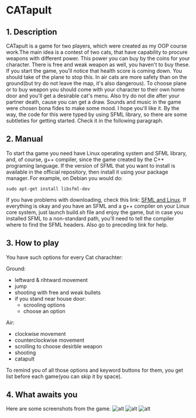 # CATapult
## 1. Description
CATapult is a game for two players, which were created as my OOP course work.The main idea is a contest of two cats, that have capability to procure weapons with different power. This power you can buy by the coins for your character. There is free and weak weapon as well, you haven't to buy these. If you start the game, you'll notice that health score is coming down. You should take of the plane to stop this. In air cats are more safety than on the ground(but try do not leave the map, it's also dangerous). To choose plane or to buy weapon you should come with your character to their own home door and you'll get a desirable cat's menu. Also try do not die after your partner death, cause you can get a draw. Sounds and music in the game were chosen bona fides to make some mood. I hope you'll like it. By the way, the code for this were typed by using SFML library, so there are some subtleties for getting started. Check it in the following paragraph.
## 2. Manual
To start tha game you need have Linux operating system and SFML library, and, of course, g++ compiler, since the game created by the C++ programing language. If the version of SFML that you want to install is available in the official repository, then install it using your package manager. For example, on Debian you would do:

` sudo apt-get install libsfml-dev `

If you have problems with downloading, check this link: [SFML and Linux](https://www.sfml-dev.org/tutorials/2.5/start-linux.php). If everything is okay and you have an SFML and a g++ compiler on your Linux core system, just launch build.sh file and enjoy the game, but in case you installed SFML to a non-standard path, you'll need to tell the compiler where to find the SFML headers. Also go to preceding link for help.
## 3. How to play
You have such options for every Cat charachter:

Ground:
  * leftward & rihtward movement
  * jump
  * shooting with free and weak bullets
  * if you stand near house door:
    * scrooling options
    * choose an option
    
Air:
  * clockwise movement
  * counterclockwise movement
  * scrolling to choose desirble weapon
  * shooting
  * catapult

To remind you of all those options and keyword buttons for them, you get list before each game(you can skip it by space).
## 4. What awaits you
Here are some screenshots from the game.
![alt](/Introduce_pctrs/img3.png)
![alt](/Introduce_pctrs/img1.png)
![alt](/Introduce_pctrs/img2.png)
